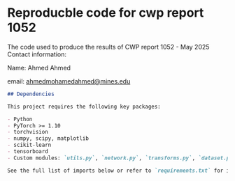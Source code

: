 # Reproducble code for cwp report 1052
The code used to produce the results of CWP report 1052 - May 2025
Contact information:

Name: Ahmed Ahmed

email: ahmedmohamedahmed@mines.edu

```markdown
## Dependencies

This project requires the following key packages:

- Python
- PyTorch >= 1.10
- torchvision
- numpy, scipy, matplotlib
- scikit-learn
- tensorboard
- Custom modules: `utils.py`, `network.py`, `transforms.py`, `dataset.py`, `scheduler.py`, `vis.py`

See the full list of imports below or refer to `requirements.txt` for installation instructions.

